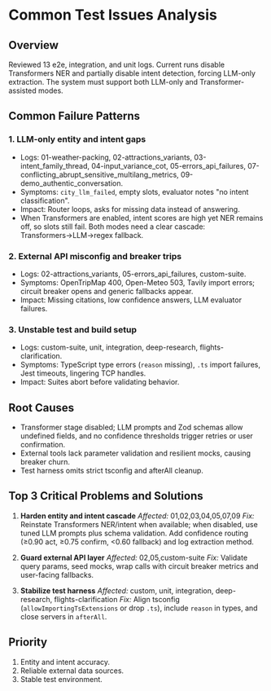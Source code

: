 # Common Test Issues Analysis

## Overview
Reviewed 13 e2e, integration, and unit logs. Current runs disable Transformers NER and
partially disable intent detection, forcing LLM-only extraction. The system must support
both LLM-only and Transformer-assisted modes.

## Common Failure Patterns

### 1. LLM-only entity and intent gaps
- Logs: 01-weather-packing, 02-attractions_variants, 03-intent_family_thread,
  04-input_variance_cot, 05-errors_api_failures,
  07-conflicting_abrupt_sensitive_multilang_metrics, 09-demo_authentic_conversation.
- Symptoms: `city_llm_failed`, empty slots, evaluator notes "no intent classification".
- Impact: Router loops, asks for missing data instead of answering.
- When Transformers are enabled, intent scores are high yet NER remains off, so slots
  still fail. Both modes need a clear cascade: Transformers→LLM→regex fallback.

### 2. External API misconfig and breaker trips
- Logs: 02-attractions_variants, 05-errors_api_failures, custom-suite.
- Symptoms: OpenTripMap 400, Open-Meteo 503, Tavily import errors; circuit breaker opens
  and generic fallbacks appear.
- Impact: Missing citations, low confidence answers, LLM evaluator failures.

### 3. Unstable test and build setup
- Logs: custom-suite, unit, integration, deep-research, flights-clarification.
- Symptoms: TypeScript type errors (`reason` missing), `.ts` import failures, Jest
  timeouts, lingering TCP handles.
- Impact: Suites abort before validating behavior.

## Root Causes
- Transformer stage disabled; LLM prompts and Zod schemas allow undefined fields, and no
  confidence thresholds trigger retries or user confirmation.
- External tools lack parameter validation and resilient mocks, causing breaker churn.
- Test harness omits strict tsconfig and afterAll cleanup.

## Top 3 Critical Problems and Solutions

1. **Harden entity and intent cascade**
   *Affected:* 01,02,03,04,05,07,09
   *Fix:* Reinstate Transformers NER/intent when available; when disabled, use tuned LLM
   prompts plus schema validation. Add confidence routing (≥0.90 act, ≥0.75 confirm,
   <0.60 fallback) and log extraction method.

2. **Guard external API layer**
   *Affected:* 02,05,custom-suite
   *Fix:* Validate query params, seed mocks, wrap calls with circuit breaker metrics and
   user-facing fallbacks.

3. **Stabilize test harness**
   *Affected:* custom, unit, integration, deep-research, flights-clarification
   *Fix:* Align tsconfig (`allowImportingTsExtensions` or drop `.ts`), include `reason`
   in types, and close servers in `afterAll`.

## Priority
1. Entity and intent accuracy.
2. Reliable external data sources.
3. Stable test environment.
